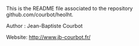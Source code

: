 This is the README file associated to the repository github.com/courbot/heolht.

Author : Jean-Baptiste Courbot

Website: http://www.jb-courbot.fr/
